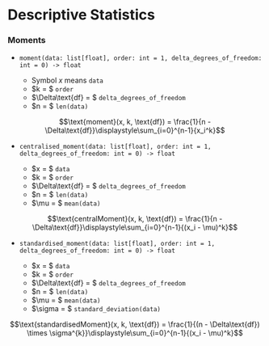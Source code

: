 # Descriptive Statistics


### Moments

- `moment(data: list[float], order: int = 1, delta_degrees_of_freedom: int = 0) -> float`

    - Symbol $x$ means `data`
    - $k = $ `order`
    - $\Delta\text{df} = $ `delta_degrees_of_freedom`
    - $n = $ `len(data)`

$$\text{moment}(x, k, \text{df}) = \frac{1}{n - \Delta\text{df}}\displaystyle\sum_{i=0}^{n-1}{x_i^k}$$

- `centralised_moment(data: list[float], order: int = 1, delta_degrees_of_freedom: int = 0) -> float`

    - $x = $ `data`
    - $k = $ `order`
    - $\Delta\text{df} = $ `delta_degrees_of_freedom`
    - $n = $ `len(data)`
    - $\mu = $ `mean(data)`

$$\text{centralMoment}(x, k, \text{df}) = \frac{1}{n - \Delta\text{df}}\displaystyle\sum_{i=0}^{n-1}{(x_i - \mu)^k}$$

- `standardised_moment(data: list[float], order: int = 1, delta_degrees_of_freedom: int = 0) -> float`

    - $x = $ `data`
    - $k = $ `order`
    - $\Delta\text{df} = $ `delta_degrees_of_freedom`
    - $n = $ `len(data)`
    - $\mu = $ `mean(data)`
    - $\sigma = $ `standard_deviation(data)`

$$\text{standardisedMoment}(x, k, \text{df}) = \frac{1}{(n - \Delta\text{df}) \times \sigma^{k}}\displaystyle\sum_{i=0}^{n-1}{(x_i - \mu)^k}$$

